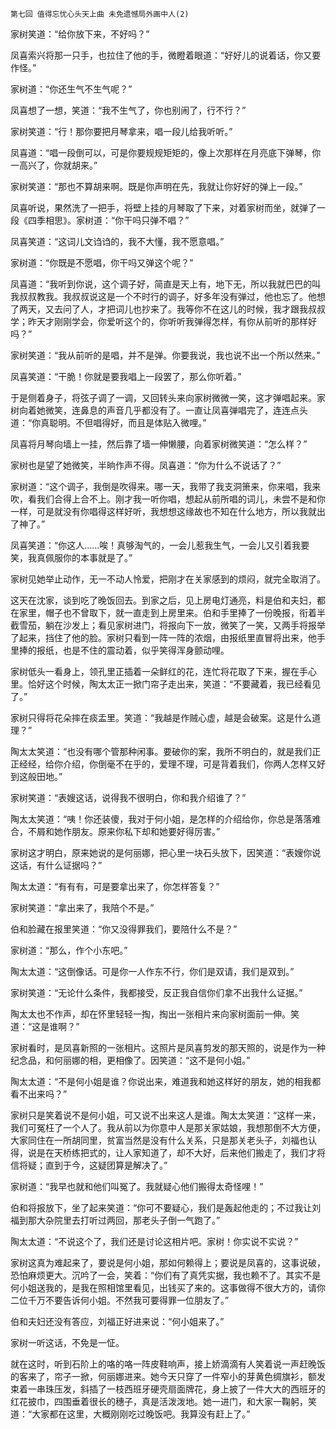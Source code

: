     第七回 值得忘忧心头天上曲 未免遗憾局外画中人(2) 

   家树笑道：“给你放下来，不好吗？”

   凤喜索兴将那一只手，也拉住了他的手，微瞪着眼道：“好好儿的说着话，你又要作怪。”

   家树道：“你还生气不生气呢？”

   凤喜想了一想，笑道：“我不生气了，你也别闹了，行不行？”

   家树笑道：“行！那你要把月琴拿来，唱一段儿给我听听。”

   凤喜道：“唱一段倒可以，可是你要规规矩矩的，像上次那样在月亮底下弹琴，你一高兴了，你就胡来。”

   家树笑道：“那也不算胡来啊。既是你声明在先，我就让你好好的弹上一段。”

   凤喜听说，果然洗了一把手，将壁上挂的月琴取了下来，对着家树而坐，就弹了一段《四季相思》。家树道：“你干吗只弹不唱？”

   凤喜笑道：“这词儿文诌诌的，我不大懂，我不愿意唱。”

   家树道：“你既是不愿唱，你干吗又弹这个呢？”

   凤喜道：“我听到你说，这个调子好，简直是天上有，地下无，所以我就巴巴的叫我叔叔教我。我叔叔说这是一个不时行的调子，好多年没有弹过，他也忘了。他想了两天，又去问了人，才把词儿也抄来了。我等你不在这儿的时候，我才跟我叔叔学；昨天才刚刚学会，你爱听这个的，你听听我弹得怎样，有你从前听的那样好吗？”

   家树笑道：“我从前听的是唱，并不是弹。你要我说，我也说不出一个所以然来。”

   凤喜笑道：“干脆！你就是要我唱上一段罢了，那么你听着。”

   于是侧着身子，将弦子调了一调，又回转头来向家树微微一笑，这才弹唱起来。家树向着她微笑，连鼻息的声音几乎都没有了。一直让凤喜弹唱完了，连连点头道：“你真聪明。不但唱得好，而且是体贴入微哩。”

   凤喜将月琴向墙上一挂，然后靠了墙一伸懒腰，向着家树微笑道：“怎么样？”

   家树也是望了她微笑，半晌作声不得。凤喜道：“你为什么不说话了？”

   家树道：“这个调子，我倒是吹得来。哪一天，我带了我支洞箫来，你来唱，我来吹，看我们合得上合不上。刚才我一听你唱，想起从前所唱的词儿，未尝不是和你一样，可是就没有你唱得这样好听，我想想这缘故也不知在什么地方，所以我就出了神了。”

   凤喜笑道：“你这人……唉！真够淘气的，一会儿惹我生气，一会儿又引着我要笑，我真佩服你的本事就是了。”

   家树见她举止动作，无一不动人怜爱，把刚才在关家感到的烦闷，就完全取消了。

   这天在沈家，谈到吃了晚饭回去。到家之后，见上房电灯通亮，料是伯和夫妇，都在家里，帽子也不曾取下，就一直走到上房里来。伯和手里捧了一份晚报，衔着半截雪茄，躺在沙发上；看见家树进门，将报向下一放，微笑了一笑，又两手将报举了起来，挡住了他的脸。家树只看到一阵一阵的浓烟，由报纸里直冒将出来，他手里捧的报纸，也是不住的震动着，似乎笑得浑身颤动哩。

   家树低头一看身上，领孔里正插着一朵鲜红的花，连忙将花取了下来，握在手心里。恰好这个时候，陶太太正一掀门帘子走出来，笑道：“不要藏着，我已经看见了。”

   家树只得将花朵摔在痰盂里。笑道：“我越是作贼心虚，越是会破案。这是什么道理？”

   陶太太笑道：“也没有哪个管那种闲事。要破你的案，我所不明白的，就是我们正正经经，给你介绍，你倒毫不在乎的，爱理不理，可是背着我们，你两人怎样又好到这般田地。”

   家树笑道：“表嫂这话，说得我不很明白，你和我介绍谁了？”

   陶太太笑道：“咦！你还装傻，我对于何小姐，是怎样的介绍给你，你总是落落难合，不屑和她作朋友。原来你私下却和她要好得厉害。”

   家树这才明白，原来她说的是何丽娜，把心里一块石头放下，因笑道：“表嫂你说这话，有什么证据吗？”

   陶太太道：“有有有，可是要拿出来了，你怎样答复？”

   家树笑道：“拿出来了，我陪个不是。”

   伯和脸藏在报里笑道：“你又没得罪我们，要陪什么不是？”

   家树道：“那么，作个小东吧。”

   陶太太道：“这倒像话。可是你一人作东不行，你们是双请，我们是双到。”

   家树笑道：“无论什么条件，我都接受，反正我自信你们拿不出我什么证据。”

   陶太太也不作声，却在怀里轻轻一掏，掏出一张相片来向家树面前一伸。笑道：“这是谁啊？”

   家树看时，是凤喜新照的一张相片。这照片是凤喜剪发的那天照的，说是作为一种纪念品，和何丽娜的相，更相像了。因笑道：“这不是何小姐。”

   陶太太道：“不是何小姐是谁？你说出来，难道我和她这样好的朋友，她的相我都看不出来吗？”

   家树只是笑着说不是何小姐，可又说不出来这人是谁。陶太太笑道：“这样一来，我们可冤枉了一个人了。我从前以为你意中人是那关家姑娘，我想那倒不大方便，大家同住在一所胡同里，贫富当然是没有什么关系，只是那关老头子，刘福也认得，说是在天桥练把式的，让人家知道了，却不大好，后来他们搬走了，我们才将信将疑；直到于今，这疑团算是解决了。”

   家树道：“我早也就和他们叫冤了。我就疑心他们搬得太奇怪哩！”

   伯和将报放下，坐了起来笑道：“你可不要疑心，我们是轰起他走的；不过我让刘福到那大杂院里去打听过两回，那老头子倒一气跑了。”

   陶太太道：“不说这个了，我们还是讨论这相片吧。家树！你实说不实说？”

   家树这真为难起来了，要说是何小姐，那如何赖得上；要说是凤喜的，这事说破，恐怕麻烦更大。沉吟了一会，笑着：“你们有了真凭实据，我也赖不了。其实不是何小姐送我的，是我在照相馆里看见，出钱买了来的。这事做得不很大方的，请你二位千万不要告诉何小姐。不然我可要得罪一位朋友了。”

   伯和夫妇还没有答应，刘福正好进来说：“何小姐来了。”

   家树一听这话，不免是一怔。

   就在这时，听到石阶上的咯的咯一阵皮鞋响声，接上娇滴滴有人笑着说一声赶晚饭的客来了，帘子一掀，何丽娜进来。她今天只穿了一件窄小的芽黄色绸旗衫，额发束着一串珠压发，斜插了一枝西班牙硬壳扇面牌花，身上披了一件大大的西班牙的红花披巾，四围垂着很长的穗子，真是活泼泼地。她一进门，和大家一鞠躬，笑道：“大家都在这里，大概刚刚吃过晚饭吧。我算没有赶上了。”


